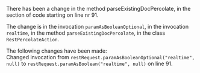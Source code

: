 There has been a change in the method parseExistingDocPercolate, in the section of code starting on line nr 91.
  
The change is in the invocation ```paramAsBooleanOptional```, in the invocation ```realtime```, in the method ```parseExistingDocPercolate```, in the class ```RestPercolateAction```.
  
The following changes have been made:  
Changed invocation from ```restRequest.paramAsBooleanOptional("realtime", null)``` to ```restRequest.paramAsBoolean("realtime", null)``` on line 91.  
